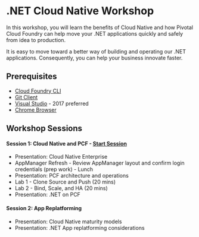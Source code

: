 # .NET Cloud Native Workshop
In this workshop, you will learn the benefits of Cloud Native and how Pivotal Cloud Foundry can help move your .NET applications quickly and safely from idea to production.

It is easy to move toward a better way of building and operating our .NET applications. Consequently, you can help your business innovate faster.

## Prerequisites
- [Cloud Foundry CLI](https://github.com/cloudfoundry/cli/releases)
- [Git Client](https://git-scm.com/downloads)
- [Visual Studio](https://www.visualstudio.com/downloads/) - 2017 preferred
- [Chrome Browser](http://www.google.com/chrome)


## Workshop Sessions

#### Session 1: Cloud Native and PCF - [Start Session](Session-01/AppMgr-Login/README.md)
  - Presentation: Cloud Native Enterprise
  - AppManager Refresh - Review AppManager layout and confirm login credentials (prep work) - Lunch
  - Presentation: PCF architecture and operations
  - Lab 1 - Clone Source and Push (20 mins)
  - Lab 2 - Bind, Scale, and HA (20 mins)
  - Presentation: .NET on PCF

#### Session 2: App Replatforming 
  - Presentation: Cloud Native maturity models
  - Presentation: .NET App replatforming considerations






